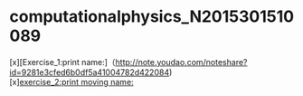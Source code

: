 # computationalphysics_N2015301510089
[x][Exercise_1:print name:]（http://note.youdao.com/noteshare?id=9281e3cfed6b0df5a41004782d422084)\
[x][exercise_2:print moving name:](http://note.youdao.com/noteshare?id=9281e3cfed6b0df5a41004782d422084)



    



